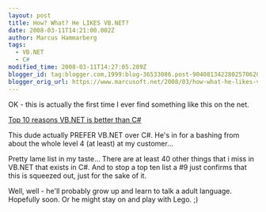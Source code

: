 ```yaml
---
layout: post
title: How? What? He LIKES VB.NET?
date: 2008-03-11T14:21:00.002Z
author: Marcus Hammarberg
tags:
  - VB.NET
  - C#
modified_time: 2008-03-11T14:27:05.289Z
blogger_id: tag:blogger.com,1999:blog-36533086.post-9040813422802570620
blogger_orig_url: https://www.marcusoft.net/2008/03/how-what-he-likes-vbnet.html
---
```


OK -
this is actually the first time I ever find something like this on the
net.

[Top 10 reasons VB.NET is better than
C#](http://www.vbrad.com/article.aspx?id=65)

This dude actually PREFER VB.NET over C#. He's in for a bashing from
about the whole level 4 (at least) at my customer...

Pretty lame list in my taste... There are at least 40 other things that
i miss in VB.NET that exists in C#. And to stop a top ten list a \#9
just confirms that this is squeezed out, just for the sake of it.

Well, well - he'll probably grow up and learn to talk a adult language.
Hopefully soon. Or he might stay on and play with Lego. ;)
